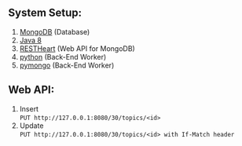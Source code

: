 ## System Setup:
1. [MongoDB](http://docs.mongodb.org/manual/installation/) (Database)
2. [Java 8](http://www.oracle.com/technetwork/java/javase/downloads/index.html) 
3. [RESTHeart](https://github.com/SoftInstigate/RESTHeart/releases) (Web API for MongoDB)
4. [python](https://www.python.org/downloads/) (Back-End Worker)
5. [pymongo](http://api.mongodb.org/python/current/installation.html) (Back-End Worker)

## Web API:
1. Insert  
`PUT http://127.0.0.1:8080/30/topics/<id>`
2. Update  
`PUT http://127.0.0.1:8080/30/topics/<id> with If-Match header`
